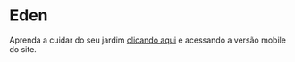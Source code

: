 # Eden
Aprenda a cuidar do seu jardim [clicando aqui](https://joperdo.github.io/eden/) e acessando a versão mobile do site. 
